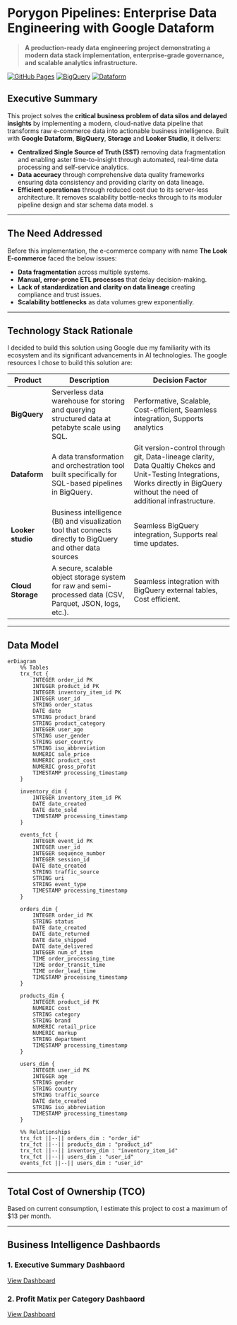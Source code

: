 # Porygon Pipelines: Enterprise Data Engineering with Google Dataform

> **A production-ready data engineering project demonstrating a modern data stack implementation, enterprise-grade governance, and scalable analytics infrastructure.**

[![GitHub Pages](https://img.shields.io/badge/GitHub%20Pages-Live%20Demo-blue?style=flat-square)](https://anaprec07.github.io/porygon-pipelines-dataform)
[![BigQuery](https://img.shields.io/badge/BigQuery-Optimized-4285F4?style=flat-square)](https://cloud.google.com/bigquery)
[![Dataform](https://img.shields.io/badge/Dataform-SQL--First-FF6B35?style=flat-square)](https://cloud.google.com/dataform)

## Executive Summary

This project solves the **critical business problem of data silos and delayed insights** by implementing a modern, cloud-native data pipeline that transforms raw e-commerce data into actionable business intelligence. Built with **Google Dataform**, **BigQuery**, **Storage** and **Looker Studio**, it delivers:

- **Centralized Single Source of Truth (SST)** removing data fragmentation and enabling aster time-to-insight through automated, real-time data processing and self-service analytics.
- **Data accuracy** through comprehensive data quality frameworks ensuring data consistency and providing clarity on data lineage.
- **Efficient operationas** through reduced cost due to its server-less architecture. It removes scalability bottle-necks through to its modular pipeline design and star schema data model.
s
---

## The Need Addressed
Before this implementation, the e-commerce company with name **The Look E-commerce** faced the below issues:

- **Data fragmentation** across multiple systems.
- **Manual, error-prone ETL processes** that delay decision-making.
- **Lack of standardization and clarity on data lineage** creating compliance and trust issues.
- **Scalability bottlenecks** as data volumes grew exponentially.


---

## Technology Stack Rationale

I decided to build this solution using Google due my familiarity with its ecosystem and its significant advancements in AI technologies. The google resources I chose to build this solution are: 

| Product | Description | Decision Factor | 
|--------|------------|------------|
| **BigQuery** | Serverless data warehouse for storing and querying structured data at petabyte scale using SQL. |Performative, Scalable, Cost-efficient, Seamless integration, Supports analytics | 
| **Dataform** | A data transformation and orchestration tool built specifically for SQL-based pipelines in BigQuery.| Git version-control through git, Data-lineage clarity,  Data Qualtiy Chekcs and Unit-Testing Integrations, Works directly in BigQuery without the need of additional infrastructure. |
| **Looker studio** | Business intelligence (BI) and visualization tool that connects directly to BigQuery and other data sources | Seamless BigQuery integration, Supports real time updates. |
| **Cloud Storage** | A secure, scalable object storage system for raw and semi-processed data (CSV, Parquet, JSON, logs, etc.). | Seamless integration with BigQuery external tables, Cost efficient. |

---

## Data Model

```mermaid
erDiagram
    %% Tables
    trx_fct {
        INTEGER order_id PK
        INTEGER product_id PK
        INTEGER inventory_item_id PK
        INTEGER user_id
        STRING order_status
        DATE date
        STRING product_brand
        STRING product_category
        INTEGER user_age
        STRING user_gender
        STRING user_country
        STRING iso_abbreviation
        NUMERIC sale_price
        NUMERIC product_cost
        NUMERIC gross_profit
        TIMESTAMP processing_timestamp
    }

    inventory_dim {
        INTEGER inventory_item_id PK
        DATE date_created
        DATE date_sold
        TIMESTAMP processing_timestamp
    }

    events_fct {
        INTEGER event_id PK
        INTEGER user_id
        INTEGER sequence_number
        INTEGER session_id
        DATE date_created
        STRING traffic_source
        STRING uri
        STRING event_type
        TIMESTAMP processing_timestamp
    }

    orders_dim {
        INTEGER order_id PK
        STRING status
        DATE date_created
        DATE date_returned
        DATE date_shipped
        DATE date_delivered
        INTEGER num_of_item
        TIME order_processing_time
        TIME order_transit_time
        TIME order_lead_time
        TIMESTAMP processing_timestamp
    }

    products_dim {
        INTEGER product_id PK
        NUMERIC cost
        STRING category
        STRING brand
        NUMERIC retail_price
        NUMERIC markup
        STRING department
        TIMESTAMP processing_timestamp
    }

    users_dim {
        INTEGER user_id PK
        INTEGER age
        STRING gender
        STRING country
        STRING traffic_source
        DATE date_created
        STRING iso_abbreviation
        TIMESTAMP processing_timestamp
    }

    %% Relationships
    trx_fct ||--|| orders_dim : "order_id"
    trx_fct ||--|| products_dim : "product_id"
    trx_fct ||--|| inventory_dim : "inventory_item_id"
    trx_fct ||--|| users_dim : "user_id"
    events_fct ||--|| users_dim : "user_id"

```

---

## Total Cost of Ownership (TCO)

Based on current consumption, I estimate this project to cost a maximum of $13 per month.

---


## Business Intelligence Dashbaords

### 1. Executive Summary Dashbaord
[View Dashboard](https://lookerstudio.google.com/embed/reporting/224a01ba-2006-4fc4-91ba-c20807589a23/page/Gg3)  

### 2. Profit Matix per Category Dashbaord
[View Dashboard](https://lookerstudio.google.com/embed/reporting/224a01ba-2006-4fc4-91ba-c20807589a23/page/p_4gtrw0g7wd)  
